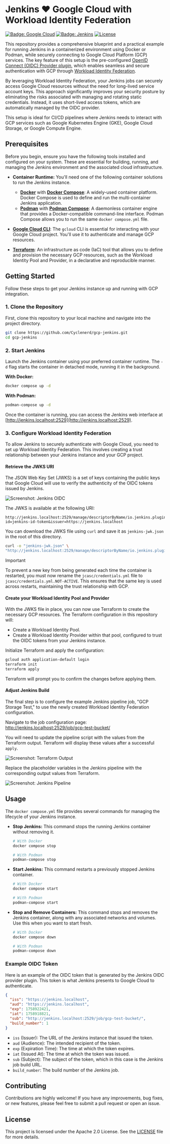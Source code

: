 # Jenkins ❤️ Google Cloud with Workload Identity Federation

[![Badge: Google Cloud](https://img.shields.io/badge/Google%20Cloud-%234285F4.svg?logo=google-cloud&logoColor=white)](https://cloud.google.com/iam/docs/workload-identity-federation)
[![Badge: Jenkins](https://img.shields.io/badge/Jenkins-D24939.svg?logo=jenkins&logoColor=white)](https://www.jenkins.io/)
[![License](https://img.shields.io/badge/License-Apache%202.0-blue.svg)](https://opensource.org/licenses/Apache-2.0)

This repository provides a comprehensive blueprint and a practical example for running Jenkins in a containerized environment using Docker or Podman, while securely connecting to Google Cloud Platform (GCP) services. The key feature of this setup is the pre-configured [OpenID Connect (OIDC) Provider plugin](https://plugins.jenkins.io/oidc-provider/), which enables seamless and secure authentication with GCP through [Workload Identity Federation](https://cloud.google.com/iam/docs/workload-identity-federation).

By leveraging Workload Identity Federation, your Jenkins jobs can securely access Google Cloud resources without the need for long-lived service account keys. This approach significantly improves your security posture by eliminating the risks associated with managing and rotating static credentials. Instead, it uses short-lived access tokens, which are automatically managed by the OIDC provider.

This setup is ideal for CI/CD pipelines where Jenkins needs to interact with GCP services such as Google Kubernetes Engine (GKE), Google Cloud Storage, or Google Compute Engine.

## Prerequisites

Before you begin, ensure you have the following tools installed and configured on your system. These are essential for building, running, and managing the Jenkins environment and the associated cloud infrastructure.

*   **Container Runtime:** You'll need one of the following container solutions to run the Jenkins instance.
    *   [**Docker**](https://docs.docker.com/get-started/get-docker/) with [**Docker Compose**](https://docs.docker.com/compose/install/): A widely-used container platform. Docker Compose is used to define and run the multi-container Jenkins application.
    *   [**Podman**](https://podman.io/docs/installation) with [**Podman Compose**](https://github.com/containers/podman-compose): A daemonless container engine that provides a Docker-compatible command-line interface. Podman Compose allows you to run the same `docker compose.yml` file.

*   [**Google Cloud CLI**](https://cloud.google.com/sdk/docs/install): The `gcloud` CLI is essential for interacting with your Google Cloud project. You'll use it to authenticate and manage GCP resources.

*   [**Terraform**](https://learn.hashicorp.com/tutorials/terraform/install-cli): An infrastructure as code (IaC) tool that allows you to define and provision the necessary GCP resources, such as the Workload Identity Pool and Provider, in a declarative and reproducible manner.

## Getting Started

Follow these steps to get your Jenkins instance up and running with GCP integration.

### 1. Clone the Repository

First, clone this repository to your local machine and navigate into the project directory.

```bash
git clone https://github.com/Cyclenerd/gcp-jenkins.git
cd gcp-jenkins
```

### 2. Start Jenkins

Launch the Jenkins container using your preferred container runtime. The `-d` flag starts the container in detached mode, running it in the background.

**With Docker:**

```bash
docker compose up -d
```

**With Podman:**

```bash
podman-compose up -d
```

Once the container is running, you can access the Jenkins web interface at [http://jenkins.localhost:2529](http://jenkins.localhost:2529).

### 3. Configure Workload Identity Federation

To allow Jenkins to securely authenticate with Google Cloud, you need to set up Workload Identity Federation. This involves creating a trust relationship between your Jenkins instance and your GCP project.

#### Retrieve the JWKS URI

The JSON Web Key Set (JWKS) is a set of keys containing the public keys that Google Cloud will use to verify the authenticity of the OIDC tokens issued by Jenkins.

![Screenshot: Jenkins OIDC](./img/jenkins-oidc.png)

The JWKS is available at the following URI:

```text
http://jenkins.localhost:2529/manage/descriptorByName/io.jenkins.plugins.oidc_provider.IdTokenFileCredentials/jwks?id=jenkins-id-token&issuer=https://jenkins.localhost
```

You can download the JWKS file using `curl` and save it as `jenkins-jwk.json` in the root of this directory.

```bash
curl -o "jenkins-jwk.json" \
"http://jenkins.localhost:2529/manage/descriptorByName/io.jenkins.plugins.oidc_provider.IdTokenFileCredentials/jwks?id=jenkins-id-token&issuer=https://jenkins.localhost"
```

> [!IMPORTANT]
> To prevent a new key from being generated each time the container is restarted, you must now rename the `jcasc/credentials.yml` file to `jcasc/credentials.yml.NOT-ACTIVE`. This ensures that the same key is used across restarts, maintaining the trust relationship with GCP.

#### Create your Workload Identity Pool and Provider

With the JWKS file in place, you can now use Terraform to create the necessary GCP resources. The Terraform configuration in this repository will:
- Create a Workload Identity Pool.
- Create a Workload Identity Provider within that pool, configured to trust the OIDC tokens from your Jenkins instance.

Initialize Terraform and apply the configuration:

```bash
gcloud auth application-default login
terraform init
terraform apply
```

Terraform will prompt you to confirm the changes before applying them.

#### Adjust Jenkins Build

The final step is to configure the example Jenkins pipeline job, "GCP Storage Test," to use the newly created Workload Identity Federation configuration.

Navigate to the job configuration page: <http://jenkins.localhost:2529/job/gcp-test-bucket/>

You will need to update the pipeline script with the values from the Terraform output. Terraform will display these values after a successful `apply`.

![Screenshot: Terraform Output](./img/terraform-output.png)

Replace the placeholder variables in the Jenkins pipeline with the corresponding output values from Terraform.

![Screenshot: Jenkins Pipeline](./img/jenkins-pipeline.png)

## Usage

The `docker compose.yml` file provides several commands for managing the lifecycle of your Jenkins instance.

*   **Stop Jenkins:**
    This command stops the running Jenkins container without removing it.

    ```bash
    # With Docker
    docker compose stop

    # With Podman
    podman-compose stop
    ```

*   **Start Jenkins:**
    This command restarts a previously stopped Jenkins container.

    ```bash
    # With Docker
    docker compose start

    # With Podman
    podman-compose start
    ```

*   **Stop and Remove Containers:**
    This command stops and removes the Jenkins container, along with any associated networks and volumes. Use this when you want to start fresh.

    ```bash
    # With Docker
    docker compose down

    # With Podman
    podman-compose down
    ```

### Example OIDC Token

Here is an example of the OIDC token that is generated by the Jenkins OIDC provider plugin. This token is what Jenkins presents to Google Cloud to authenticate.

```json
{
  "iss": "https://jenkins.localhost",
  "aud": "https://jenkins.localhost",
  "exp": 1758922421,
  "iat": 1758918821,
  "sub": "http://jenkins.localhost:2529/job/gcp-test-bucket/",
  "build_number": 1
}
```

- `iss` (Issuer): The URL of the Jenkins instance that issued the token.
- `aud` (Audience): The intended recipient of the token.
- `exp` (Expiration Time): The time at which the token expires.
- `iat` (Issued At): The time at which the token was issued.
- `sub` (Subject): The subject of the token, which in this case is the Jenkins job build URL.
- `build_number`: The build number of the Jenkins job.

## Contributing

Contributions are highly welcome! If you have any improvements, bug fixes, or new features, please feel free to submit a pull request or open an issue.

## License

This project is licensed under the Apache 2.0 License. See the [LICENSE](LICENSE) file for more details.
